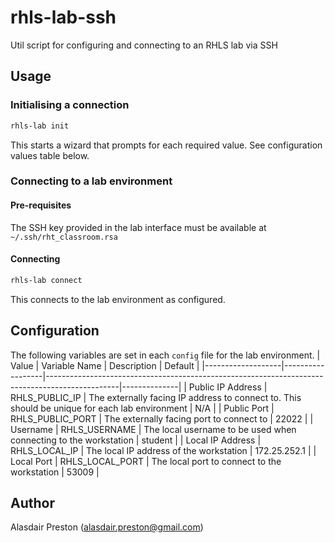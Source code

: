 # rhls-lab-ssh
Util script for configuring and connecting to an RHLS lab via SSH

## Usage

### Initialising a connection
```sh
rhls-lab init
```
This starts a wizard that prompts for each required value. See configuration values table below.

### Connecting to a lab environment

#### Pre-requisites
The SSH key provided in the lab interface must be available at `~/.ssh/rht_classroom.rsa`

#### Connecting
```sh
rhls-lab connect
```
This connects to the lab environment as configured.

## Configuration

The following variables are set in each `config` file for the lab environment.
| Value             | Variable Name    | Description                                                                                    | Default      |
|-------------------|------------------|------------------------------------------------------------------------------------------------|--------------|
| Public IP Address | RHLS_PUBLIC_IP   | The externally facing IP address to connect to. This should be unique for each lab environment | N/A          |
| Public Port       | RHLS_PUBLIC_PORT | The externally facing port to connect to                                                       | 22022        |
| Username          | RHLS_USERNAME    | The local username to be used when connecting to the workstation                               | student      |
| Local IP Address  | RHLS_LOCAL_IP    | The local IP address of the workstation                                                        | 172.25.252.1 |
| Local Port        | RHLS_LOCAL_PORT  | The local port to connect to the workstation                                                   | 53009        |

## Author
Alasdair Preston (alasdair.preston@gmail.com)